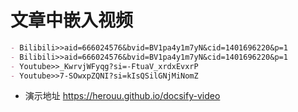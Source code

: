 # 文章中嵌入视频
```markdown
- Bilibili>>aid=666024576&bvid=BV1pa4y1m7yN&cid=1401696220&p=1
- Bilibili>>aid=666024576&bvid=BV1pa4y1m7yN&cid=1401696220&p=1
- Youtube>>_KwrvjWFyqg?si=-FtuaV_xrdxEvxrP
- Youtube>>7-SOwxpZQNI?si=kIsQSilGNjMiNomZ
```

* 演示地址
  https://herouu.github.io/docsify-video